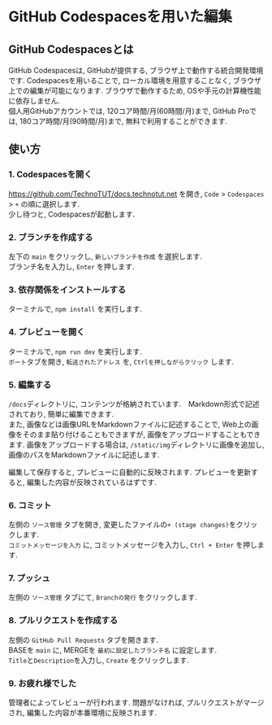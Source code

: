# GitHub Codespacesを用いた編集
## GitHub Codespacesとは
GitHub Codespacesは, GitHubが提供する, ブラウザ上で動作する統合開発環境です. Codespacesを用いることで, ローカル環境を用意することなく, ブラウザ上での編集が可能になります. ブラウザで動作するため, OSや手元の計算機性能に依存しません.  
個人用GitHubアカウントでは, 120コア時間/月(60時間/月)まで, GitHub Proでは, 180コア時間/月(90時間/月)まで, 無料で利用することができます.  
## 使い方
### 1. Codespacesを開く  
https://github.com/TechnoTUT/docs.technotut.net を開き,  `Code` > `Codespaces` > `+` の順に選択します.  
少し待つと, Codespacesが起動します.  
### 2. ブランチを作成する
左下の `main` をクリックし, `新しいブランチを作成` を選択します.  
ブランチ名を入力し, `Enter` を押します.  
### 3. 依存関係をインストールする
ターミナルで, `npm install` を実行します.  
### 4. プレビューを開く
ターミナルで, `npm run dev` を実行します.  
`ポート`タブを開き, `転送されたアドレス` を, `Ctrlを押しながらクリック` します.  
### 5. 編集する
`/docs`ディレクトリに, コンテンツが格納されています.　Markdown形式で記述されており, 簡単に編集できます.  
また, 画像などは画像URLをMarkdownファイルに記述することで, Web上の画像をそのまま貼り付けることもできますが, 画像をアップロードすることもできます. 画像をアップロードする場合は, `/static/img`ディレクトリに画像を追加し, 画像のパスをMarkdownファイルに記述します.  

編集して保存すると, プレビューに自動的に反映されます. プレビューを更新すると, 編集した内容が反映されているはずです.  
### 6. コミット
左側の `ソース管理` タブを開き, 変更したファイルの`+ (stage changes)`をクリックします.  
`コミットメッセージを入力` に, コミットメッセージを入力し, `Ctrl + Enter` を押します.
### 7. プッシュ
左側の `ソース管理` タブにて, `Branchの発行` をクリックします.  
### 8. プルリクエストを作成する
左側の `GitHub Pull Requests` タブを開きます.  
BASEを `main` に, MERGEを `最初に設定したブランチ名` に設定します.  
`Title`と`Description`を入力し, `Create` をクリックします.
### 9. お疲れ様でした
管理者によってレビューが行われます. 問題がなければ, プルリクエストがマージされ, 編集した内容が本番環境に反映されます. 